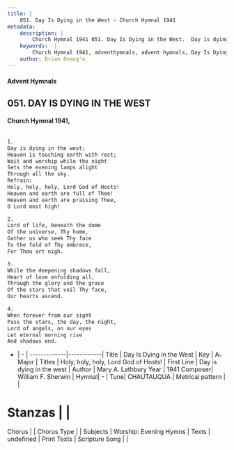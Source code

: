 ```yaml
---
title: |
    051. Day Is Dying in the West - Church Hymnal 1941
metadata:
    description: |
        Church Hymnal 1941 051. Day Is Dying in the West.  Day is dying in the west; Heaven is touching earth with rest; Wait and worship while the night Sets the evening lamps alight Through all the sky. 
    keywords:  |
        Church Hymnal 1941, adventhymnals, advent hymnals, Day Is Dying in the West, Day is dying in the west. Holy, holy, holy, Lord God of Hosts!
    author: Brian Onang'o
---
```


#### Advent Hymnals
## 051. DAY IS DYING IN THE WEST
####  Church Hymnal 1941,

```txt

1.
Day is dying in the west;
Heaven is touching earth with rest;
Wait and worship while the night
Sets the evening lamps alight
Through all the sky.
Refrain:
Holy, holy, holy, Lord God of Hosts!
Heaven and earth are full of Thee!
Heaven and earth are praising Thee,
O Lord most high!

2.
Lord of life, beneath the dome
Of the universe, Thy home,
Gather us who seek Thy face
To the fold of Thy embrace,
For Thou art nigh.

3.
While the deepening shadows fall,
Heart of love enfolding all,
Through the glory and the grace
Of the stars that veil Thy face,
Our hearts ascend.

4.
When forever from our sight
Pass the stars, the day, the night,
Lord of angels, on our eyes
Let eternal morning rise
And shadows end.


```

- |   -  |
-------------|------------|
Title | Day Is Dying in the West |
Key | A♭ Major |
Titles | Holy, holy, holy, Lord God of Hosts! |
First Line | Day is dying in the west |
Author | Mary A. Lathbury
Year | 1941
Composer| William F. Sherwin |
Hymnal|  - |
Tune| CHAUTAUQUA |
Metrical pattern | |
# Stanzas |  |
Chorus |  |
Chorus Type |  |
Subjects | Worship: Evening Hymns |
Texts | undefined |
Print Texts | 
Scripture Song |  |
    
